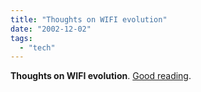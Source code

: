 ```yaml
---
title: "Thoughts on WIFI evolution"
date: "2002-12-02"
tags: 
  - "tech"
---
```


**Thoughts on WIFI evolution**. [Good reading](http://radio.weblogs.com/0101936/2002/12/02.html).
